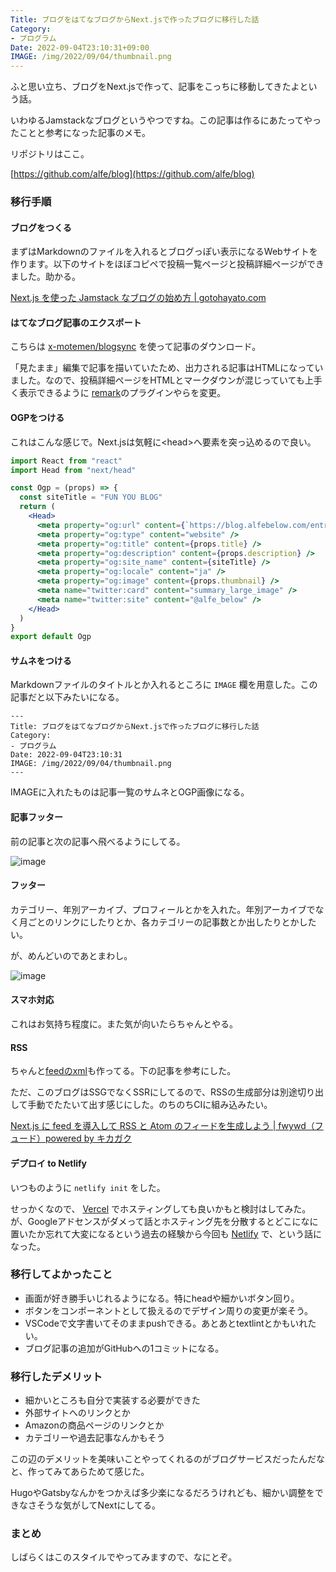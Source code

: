 ```yaml
---
Title: ブログをはてなブログからNext.jsで作ったブログに移行した話
Category:
- プログラム
Date: 2022-09-04T23:10:31+09:00
IMAGE: /img/2022/09/04/thumbnail.png
---
```


ふと思い立ち、ブログをNext.jsで作って、記事をこっちに移動してきたよという話。

いわゆるJamstackなブログというやつですね。この記事は作るにあたってやったことと参考になった記事のメモ。

リポジトリはここ。

[https://github.com/alfe/blog](https://github.com/alfe/blog)


### 移行手順

#### ブログをつくる

まずはMarkdownのファイルを入れるとブログっぽい表示になるWebサイトを作ります。以下のサイトをほぼコピペで投稿一覧ページと投稿詳細ページができました。助かる。

[Next.js を使った Jamstack なブログの始め方 | gotohayato.com](https://gotohayato.com/content/517/)

#### はてなブログ記事のエクスポート

こちらは [x-motemen/blogsync](https://github.com/x-motemen/blogsync) を使って記事のダウンロード。

「見たまま」編集で記事を描いていたため、出力される記事はHTMLになっていました。なので、投稿詳細ページをHTMLとマークダウンが混じっていても上手く表示できるように [remark](https://github.com/remarkjs/remark)のプラグインやらを変更。

#### OGPをつける

これはこんな感じで。Next.jsは気軽に&lt;head&gt;へ要素を突っ込めるので良い。

```jsx
import React from "react"
import Head from "next/head"

const Ogp = (props) => {
  const siteTitle = "FUN YOU BLOG"
  return (
    <Head>
      <meta property="og:url" content={`https://blog.alfebelow.com/entry${props.slug}`} />
      <meta property="og:type" content="website" />
      <meta property="og:title" content={props.title} />
      <meta property="og:description" content={props.description} />
      <meta property="og:site_name" content={siteTitle} />
      <meta property="og:locale" content="ja" />
      <meta property="og:image" content={props.thumbnail} />
      <meta name="twitter:card" content="summary_large_image" />
      <meta name="twitter:site" content="@alfe_below" />
    </Head>
  )
}
export default Ogp
```

#### サムネをつける

Markdownファイルのタイトルとか入れるところに `IMAGE` 欄を用意した。この記事だと以下みたいになる。

```
---
Title: ブログをはてなブログからNext.jsで作ったブログに移行した話
Category:
- プログラム
Date: 2022-09-04T23:10:31
IMAGE: /img/2022/09/04/thumbnail.png
---
```

IMAGEに入れたものは記事一覧のサムネとOGP画像になる。


#### 記事フッター

前の記事と次の記事へ飛べるようにしてる。

![image](/img/2022/09/04/entry-footer.jpg)


#### フッター

カテゴリー、年別アーカイブ、プロフィールとかを入れた。年別アーカイブでなく月ごとのリンクにしたりとか、各カテゴリーの記事数とか出したりとかしたい。

が、めんどいのであとまわし。

![image](/img/2022/09/04/footer.jpg)

#### スマホ対応

これはお気持ち程度に。また気が向いたらちゃんとやる。

#### RSS

ちゃんと[feedのxml](/feed.xml)も作ってる。下の記事を参考にした。

ただ、このブログはSSGでなくSSRにしてるので、RSSの生成部分は別途切り出して手動でたたいて出す感じにした。のちのちCIに組み込みたい。

[Next.js に feed を導入して RSS と Atom のフィードを生成しよう | fwywd（フュード）powered by キカガク](https://fwywd.com/tech/next-feed-rss-atom)

#### デプロイ to Netlify

いつものように `netlify init` をした。

せっかくなので、 [Vercel](https://vercel.com/) でホスティングしても良いかもと検討はしてみた。が、Googleアドセンスがダメって話とホスティング先を分散するとどこになに置いたか忘れて大変になるという過去の経験から今回も [Netlify](https://www.netlify.com/) で、という話になった。

### 移行してよかったこと

- 画面が好き勝手いじれるようになる。特にheadや細かいボタン回り。
- ボタンをコンポーネントとして扱えるのでデザイン周りの変更が楽そう。
- VSCodeで文字書いてそのままpushできる。あとあとtextlintとかもいれたい。
- ブログ記事の追加がGitHubへの1コミットになる。

### 移行したデメリット

- 細かいところも自分で実装する必要ができた
- 外部サイトへのリンクとか
- Amazonの商品ページのリンクとか
- カテゴリーや過去記事なんかもそう

この辺のデメリットを美味いことやってくれるのがブログサービスだったんだなと、作ってみてあらためて感じた。

HugoやGatsbyなんかをつかえば多少楽になるだろうけれども、細かい調整をできなさそうな気がしてNextにしてる。

### まとめ

しばらくはこのスタイルでやってみますので、なにとぞ。
